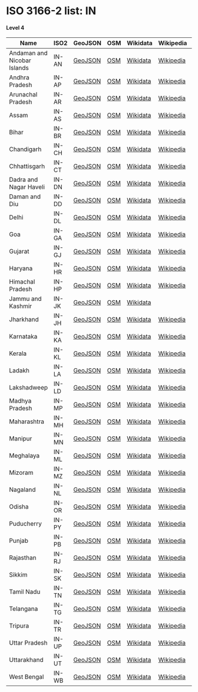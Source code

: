 # ISO 3166-2 list: IN


#### Level 4
Name | ISO2 | GeoJSON | OSM | Wikidata | Wikipedia | population 
--- | --- | --- | --- | --- | --- | --: 
Andaman and Nicobar Islands | IN-AN | [GeoJSON](../../geojson/q8/iso2/IN/IN-AN.geojson) | [OSM](https://www.openstreetmap.org/relation/2025855) | [Wikidata](https://www.wikidata.org/wiki/Q40888) | [Wikipedia](http://en.wikipedia.org/wiki/en%3AAndaman%20and%20Nicobar%20Islands) | 356,152
Andhra Pradesh | IN-AP | [GeoJSON](../../geojson/q8/iso2/IN/IN-AP.geojson) | [OSM](https://www.openstreetmap.org/relation/2022095) | [Wikidata](https://www.wikidata.org/wiki/Q1159) | [Wikipedia](http://en.wikipedia.org/wiki/en%3AAndhra%20Pradesh) | 49,386,799
Arunachal Pradesh | IN-AR | [GeoJSON](../../geojson/q8/iso2/IN/IN-AR.geojson) | [OSM](https://www.openstreetmap.org/relation/2027346) | [Wikidata](https://www.wikidata.org/wiki/Q1162) | [Wikipedia](http://en.wikipedia.org/wiki/en%3AArunachal%20Pradesh) | 1,383,727
Assam | IN-AS | [GeoJSON](../../geojson/q8/iso2/IN/IN-AS.geojson) | [OSM](https://www.openstreetmap.org/relation/2025886) | [Wikidata](https://www.wikidata.org/wiki/Q1164) | [Wikipedia](http://en.wikipedia.org/wiki/en%3AAssam) | 31,205,576
Bihar | IN-BR | [GeoJSON](../../geojson/q8/iso2/IN/IN-BR.geojson) | [OSM](https://www.openstreetmap.org/relation/1958982) | [Wikidata](https://www.wikidata.org/wiki/Q1165) | [Wikipedia](http://en.wikipedia.org/wiki/en%3ABihar) | 104,099,452
Chandigarh | IN-CH | [GeoJSON](../../geojson/q8/iso2/IN/IN-CH.geojson) | [OSM](https://www.openstreetmap.org/relation/1942809) | [Wikidata](https://www.wikidata.org/wiki/Q43433) | [Wikipedia](http://en.wikipedia.org/wiki/en%3AChandigarh) | 1,055,450
Chhattisgarh | IN-CT | [GeoJSON](../../geojson/q8/iso2/IN/IN-CT.geojson) | [OSM](https://www.openstreetmap.org/relation/1972004) | [Wikidata](https://www.wikidata.org/wiki/Q1168) | [Wikipedia](http://en.wikipedia.org/wiki/en%3AChhattisgarh) | 25,545,198
Dadra and Nagar Haveli | IN-DN | [GeoJSON](../../geojson/q8/iso2/IN/IN-DN.geojson) | [OSM](https://www.openstreetmap.org/relation/1952530) | [Wikidata](https://www.wikidata.org/wiki/Q46107) | [Wikipedia](http://en.wikipedia.org/wiki/en%3ADadra%20and%20Nagar%20Haveli) | 342,853
Daman and Diu | IN-DD | [GeoJSON](../../geojson/q8/iso2/IN/IN-DD.geojson) | [OSM](https://www.openstreetmap.org/relation/1953041) | [Wikidata](https://www.wikidata.org/wiki/Q66710) | [Wikipedia](http://en.wikipedia.org/wiki/en%3ADaman%20and%20Diu) | 243,247
Delhi | IN-DL | [GeoJSON](../../geojson/q8/iso2/IN/IN-DL.geojson) | [OSM](https://www.openstreetmap.org/relation/1942586) | [Wikidata](https://www.wikidata.org/wiki/Q1353) | [Wikipedia](http://en.wikipedia.org/wiki/en%3ADelhi) | 26,495,000
Goa | IN-GA | [GeoJSON](../../geojson/q8/iso2/IN/IN-GA.geojson) | [OSM](https://www.openstreetmap.org/relation/1997192) | [Wikidata](https://www.wikidata.org/wiki/Q1171) | [Wikipedia](http://en.wikipedia.org/wiki/en%3AGoa) | 1,458,545
Gujarat | IN-GJ | [GeoJSON](../../geojson/q8/iso2/IN/IN-GJ.geojson) | [OSM](https://www.openstreetmap.org/relation/1949080) | [Wikidata](https://www.wikidata.org/wiki/Q1061) | [Wikipedia](http://en.wikipedia.org/wiki/en%3AGujarat) | 60,383,628
Haryana | IN-HR | [GeoJSON](../../geojson/q8/iso2/IN/IN-HR.geojson) | [OSM](https://www.openstreetmap.org/relation/1942601) | [Wikidata](https://www.wikidata.org/wiki/Q1174) | [Wikipedia](http://en.wikipedia.org/wiki/en%3AHaryana) | 27,761,063
Himachal Pradesh | IN-HP | [GeoJSON](../../geojson/q8/iso2/IN/IN-HP.geojson) | [OSM](https://www.openstreetmap.org/relation/364186) | [Wikidata](https://www.wikidata.org/wiki/Q1177) | [Wikipedia](http://en.wikipedia.org/wiki/en%3AHimachal%20Pradesh) | 6,864,602
Jammu and Kashmir | IN-JK | [GeoJSON](../../geojson/q8/iso2/IN/IN-JK.geojson) | [OSM](https://www.openstreetmap.org/relation/1943188) | [Wikidata](https://www.wikidata.org/wiki/Q66278313) |  | 12,258,433
Jharkhand | IN-JH | [GeoJSON](../../geojson/q8/iso2/IN/IN-JH.geojson) | [OSM](https://www.openstreetmap.org/relation/1960191) | [Wikidata](https://www.wikidata.org/wiki/Q1184) | [Wikipedia](http://en.wikipedia.org/wiki/en%3AJharkhand) | 32,988,134
Karnataka | IN-KA | [GeoJSON](../../geojson/q8/iso2/IN/IN-KA.geojson) | [OSM](https://www.openstreetmap.org/relation/2019939) | [Wikidata](https://www.wikidata.org/wiki/Q1185) | [Wikipedia](http://en.wikipedia.org/wiki/en%3AKarnataka) | 61,095,297
Kerala | IN-KL | [GeoJSON](../../geojson/q8/iso2/IN/IN-KL.geojson) | [OSM](https://www.openstreetmap.org/relation/2018151) | [Wikidata](https://www.wikidata.org/wiki/Q1186) | [Wikipedia](http://en.wikipedia.org/wiki/en%3AKerala) | 34,523,726
Ladakh | IN-LA | [GeoJSON](../../geojson/q8/iso2/IN/IN-LA.geojson) | [OSM](https://www.openstreetmap.org/relation/5515045) | [Wikidata](https://www.wikidata.org/wiki/Q200667) | [Wikipedia](http://en.wikipedia.org/wiki/en%3ALadakh) | 274,289
Lakshadweep | IN-LD | [GeoJSON](../../geojson/q8/iso2/IN/IN-LD.geojson) | [OSM](https://www.openstreetmap.org/relation/2027460) | [Wikidata](https://www.wikidata.org/wiki/Q26927) | [Wikipedia](http://en.wikipedia.org/wiki/en%3ALakshadweep) | 60,595
Madhya Pradesh | IN-MP | [GeoJSON](../../geojson/q8/iso2/IN/IN-MP.geojson) | [OSM](https://www.openstreetmap.org/relation/1950071) | [Wikidata](https://www.wikidata.org/wiki/Q1188) | [Wikipedia](http://en.wikipedia.org/wiki/en%3AMadhya%20Pradesh) | 72,597,565
Maharashtra | IN-MH | [GeoJSON](../../geojson/q8/iso2/IN/IN-MH.geojson) | [OSM](https://www.openstreetmap.org/relation/1950884) | [Wikidata](https://www.wikidata.org/wiki/Q1191) | [Wikipedia](http://en.wikipedia.org/wiki/en%3AMaharashtra) | 112,374,333
Manipur | IN-MN | [GeoJSON](../../geojson/q8/iso2/IN/IN-MN.geojson) | [OSM](https://www.openstreetmap.org/relation/2027869) | [Wikidata](https://www.wikidata.org/wiki/Q1193) | [Wikipedia](http://en.wikipedia.org/wiki/en%3AManipur) | 2,855,794
Meghalaya | IN-ML | [GeoJSON](../../geojson/q8/iso2/IN/IN-ML.geojson) | [OSM](https://www.openstreetmap.org/relation/2027521) | [Wikidata](https://www.wikidata.org/wiki/Q1195) | [Wikipedia](http://en.wikipedia.org/wiki/en%3AMeghalaya) | 3,211,000
Mizoram | IN-MZ | [GeoJSON](../../geojson/q8/iso2/IN/IN-MZ.geojson) | [OSM](https://www.openstreetmap.org/relation/2029046) | [Wikidata](https://www.wikidata.org/wiki/Q1502) | [Wikipedia](http://en.wikipedia.org/wiki/en%3AMizoram) | 1,097,206
Nagaland | IN-NL | [GeoJSON](../../geojson/q8/iso2/IN/IN-NL.geojson) | [OSM](https://www.openstreetmap.org/relation/2027973) | [Wikidata](https://www.wikidata.org/wiki/Q1599) | [Wikipedia](http://en.wikipedia.org/wiki/en%3ANagaland) | 1,978,502
Odisha | IN-OR | [GeoJSON](../../geojson/q8/iso2/IN/IN-OR.geojson) | [OSM](https://www.openstreetmap.org/relation/1984022) | [Wikidata](https://www.wikidata.org/wiki/Q22048) | [Wikipedia](http://en.wikipedia.org/wiki/en%3AOdisha) | 41,974,218
Puducherry | IN-PY | [GeoJSON](../../geojson/q8/iso2/IN/IN-PY.geojson) | [OSM](https://www.openstreetmap.org/relation/107001) | [Wikidata](https://www.wikidata.org/wiki/Q66743) | [Wikipedia](http://en.wikipedia.org/wiki/en%3APuducherry) | 973,829
Punjab | IN-PB | [GeoJSON](../../geojson/q8/iso2/IN/IN-PB.geojson) | [OSM](https://www.openstreetmap.org/relation/1942686) | [Wikidata](https://www.wikidata.org/wiki/Q22424) | [Wikipedia](http://en.wikipedia.org/wiki/en%3APunjab%2C%20India) | 27,743,338
Rajasthan | IN-RJ | [GeoJSON](../../geojson/q8/iso2/IN/IN-RJ.geojson) | [OSM](https://www.openstreetmap.org/relation/1942920) | [Wikidata](https://www.wikidata.org/wiki/Q1437) | [Wikipedia](http://en.wikipedia.org/wiki/en%3ARajasthan) | 68,548,437
Sikkim | IN-SK | [GeoJSON](../../geojson/q8/iso2/IN/IN-SK.geojson) | [OSM](https://www.openstreetmap.org/relation/1791324) | [Wikidata](https://www.wikidata.org/wiki/Q1505) | [Wikipedia](http://en.wikipedia.org/wiki/en%3ASikkim) | 611,000
Tamil Nadu | IN-TN | [GeoJSON](../../geojson/q8/iso2/IN/IN-TN.geojson) | [OSM](https://www.openstreetmap.org/relation/96905) | [Wikidata](https://www.wikidata.org/wiki/Q1445) | [Wikipedia](http://en.wikipedia.org/wiki/en%3ATamil%20Nadu) | 72,147,030
Telangana | IN-TG | [GeoJSON](../../geojson/q8/iso2/IN/IN-TG.geojson) | [OSM](https://www.openstreetmap.org/relation/3250963) | [Wikidata](https://www.wikidata.org/wiki/Q677037) | [Wikipedia](http://en.wikipedia.org/wiki/en%3ATelangana) | 35,193,978
Tripura | IN-TR | [GeoJSON](../../geojson/q8/iso2/IN/IN-TR.geojson) | [OSM](https://www.openstreetmap.org/relation/2026458) | [Wikidata](https://www.wikidata.org/wiki/Q1363) | [Wikipedia](http://en.wikipedia.org/wiki/en%3ATripura) | 3,673,917
Uttar Pradesh | IN-UP | [GeoJSON](../../geojson/q8/iso2/IN/IN-UP.geojson) | [OSM](https://www.openstreetmap.org/relation/1942587) | [Wikidata](https://www.wikidata.org/wiki/Q1498) | [Wikipedia](http://en.wikipedia.org/wiki/en%3AUttar%20Pradesh) | 199,812,341
Uttarakhand | IN-UT | [GeoJSON](../../geojson/q8/iso2/IN/IN-UT.geojson) | [OSM](https://www.openstreetmap.org/relation/9987086) | [Wikidata](https://www.wikidata.org/wiki/Q1499) | [Wikipedia](http://en.wikipedia.org/wiki/en%3AUttarakhand) | 10,086,292
West Bengal | IN-WB | [GeoJSON](../../geojson/q8/iso2/IN/IN-WB.geojson) | [OSM](https://www.openstreetmap.org/relation/1960177) | [Wikidata](https://www.wikidata.org/wiki/Q1356) | [Wikipedia](http://en.wikipedia.org/wiki/en%3AWest%20Bengal) | 91,276,115
